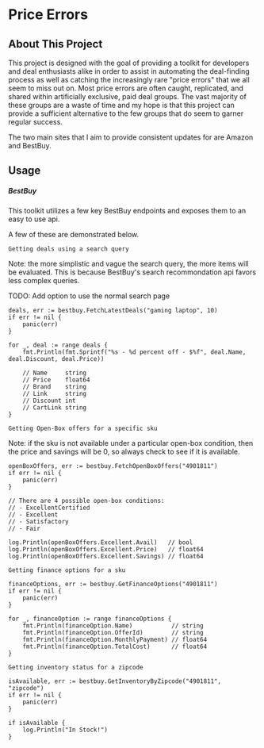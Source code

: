 # Price Errors
## About This Project
This project is designed with the goal of providing a toolkit for developers and deal enthusiasts alike in order to assist in automating the deal-finding process as well as catching the increasingly rare "price errors" that we all seem to miss out on. Most price errors are often caught, replicated, and shared within artificially exclusive, paid deal groups. The vast majority of these groups are a waste of time and my hope is that this project can provide a sufficient alternative to the few groups that do seem to garner regular success.

The two main sites that I aim to provide consistent updates for are Amazon and BestBuy.

## Usage
##### BestBuy
This toolkit utilizes a few key BestBuy endpoints and exposes them to an easy to use api.

A few of these are demonstrated below.



```Getting deals using a search query```

Note: the more simplistic and vague the search query, the more items will be evaluated. This is because BestBuy's search recommondation api favors less complex queries.

TODO: Add option to use the normal search page
```
deals, err := bestbuy.FetchLatestDeals("gaming laptop", 10)
if err != nil {
	panic(err)
}

for _, deal := range deals {
	fmt.Println(fmt.Sprintf("%s - %d percent off - $%f", deal.Name, deal.Discount, deal.Price))
	
	// Name     string
	// Price    float64
	// Brand    string
	// Link     string
	// Discount int
	// CartLink string
}
```

```Getting Open-Box offers for a specific sku```

Note: if the sku is not available under a particular open-box condition, then the price and savings will be 0, so always check to see if it is available.
```
openBoxOffers, err := bestbuy.FetchOpenBoxOffers("4901811")
if err != nil {
	panic(err)
}

// There are 4 possible open-box conditions:
// - ExcellentCertified
// - Excellent
// - Satisfactory
// - Fair

log.Println(openBoxOffers.Excellent.Avail)   // bool
log.Println(openBoxOffers.Excellent.Price)   // float64
log.Println(openBoxOffers.Excellent.Savings) // float64
```

```Getting finance options for a sku```

```
financeOptions, err := bestbuy.GetFinanceOptions("4901811")
if err != nil {
	panic(err)
}

for _, financeOption := range financeOptions {
	fmt.Println(financeOption.Name)           // string
	fmt.Println(financeOption.OfferId)        // string
	fmt.Println(financeOption.MonthlyPayment) // float64
	fmt.Println(financeOption.TotalCost)      // float64
}
```

```Getting inventory status for a zipcode```

```
isAvailable, err := bestbuy.GetInventoryByZipcode("4901811", "zipcode")
if err != nil {
	panic(err)
}

if isAvailable {
	log.Println("In Stock!")
}
```
